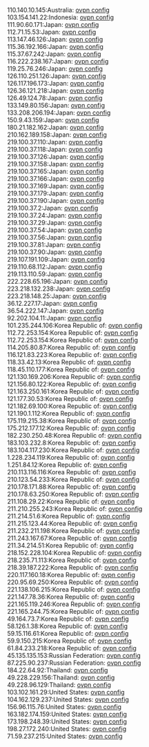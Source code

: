 110.140.10.145:Australia: [ovpn config](vpn/110_140_10_145.ovpn)  
103.154.141.22:Indonesia: [ovpn config](vpn/103_154_141_22.ovpn)  
111.90.60.171:Japan: [ovpn config](vpn/111_90_60_171.ovpn)  
112.71.15.53:Japan: [ovpn config](vpn/112_71_15_53.ovpn)  
113.147.46.126:Japan: [ovpn config](vpn/113_147_46_126.ovpn)  
115.36.192.166:Japan: [ovpn config](vpn/115_36_192_166.ovpn)  
115.37.67.242:Japan: [ovpn config](vpn/115_37_67_242.ovpn)  
116.222.238.167:Japan: [ovpn config](vpn/116_222_238_167.ovpn)  
119.25.76.246:Japan: [ovpn config](vpn/119_25_76_246.ovpn)  
126.110.251.126:Japan: [ovpn config](vpn/126_110_251_126.ovpn)  
126.117.196.173:Japan: [ovpn config](vpn/126_117_196_173.ovpn)  
126.36.121.218:Japan: [ovpn config](vpn/126_36_121_218.ovpn)  
126.49.124.78:Japan: [ovpn config](vpn/126_49_124_78.ovpn)  
133.149.80.156:Japan: [ovpn config](vpn/133_149_80_156.ovpn)  
133.208.206.194:Japan: [ovpn config](vpn/133_208_206_194.ovpn)  
150.9.43.159:Japan: [ovpn config](vpn/150_9_43_159.ovpn)  
180.21.182.162:Japan: [ovpn config](vpn/180_21_182_162.ovpn)  
210.162.189.158:Japan: [ovpn config](vpn/210_162_189_158.ovpn)  
219.100.37.110:Japan: [ovpn config](vpn/219_100_37_110.ovpn)  
219.100.37.118:Japan: [ovpn config](vpn/219_100_37_118.ovpn)  
219.100.37.126:Japan: [ovpn config](vpn/219_100_37_126.ovpn)  
219.100.37.158:Japan: [ovpn config](vpn/219_100_37_158.ovpn)  
219.100.37.165:Japan: [ovpn config](vpn/219_100_37_165.ovpn)  
219.100.37.166:Japan: [ovpn config](vpn/219_100_37_166.ovpn)  
219.100.37.169:Japan: [ovpn config](vpn/219_100_37_169.ovpn)  
219.100.37.179:Japan: [ovpn config](vpn/219_100_37_179.ovpn)  
219.100.37.190:Japan: [ovpn config](vpn/219_100_37_190.ovpn)  
219.100.37.2:Japan: [ovpn config](vpn/219_100_37_2.ovpn)  
219.100.37.24:Japan: [ovpn config](vpn/219_100_37_24.ovpn)  
219.100.37.29:Japan: [ovpn config](vpn/219_100_37_29.ovpn)  
219.100.37.54:Japan: [ovpn config](vpn/219_100_37_54.ovpn)  
219.100.37.56:Japan: [ovpn config](vpn/219_100_37_56.ovpn)  
219.100.37.81:Japan: [ovpn config](vpn/219_100_37_81.ovpn)  
219.100.37.90:Japan: [ovpn config](vpn/219_100_37_90.ovpn)  
219.107.191.109:Japan: [ovpn config](vpn/219_107_191_109.ovpn)  
219.110.68.112:Japan: [ovpn config](vpn/219_110_68_112.ovpn)  
219.113.110.59:Japan: [ovpn config](vpn/219_113_110_59.ovpn)  
222.228.65.196:Japan: [ovpn config](vpn/222_228_65_196.ovpn)  
223.218.132.238:Japan: [ovpn config](vpn/223_218_132_238.ovpn)  
223.218.148.25:Japan: [ovpn config](vpn/223_218_148_25.ovpn)  
36.12.227.17:Japan: [ovpn config](vpn/36_12_227_17.ovpn)  
36.54.222.147:Japan: [ovpn config](vpn/36_54_222_147.ovpn)  
92.202.104.11:Japan: [ovpn config](vpn/92_202_104_11.ovpn)  
101.235.244.106:Korea Republic of: [ovpn config](vpn/101_235_244_106.ovpn)  
112.72.253.154:Korea Republic of: [ovpn config](vpn/112_72_253_154.ovpn)  
112.72.253.154:Korea Republic of: [ovpn config](vpn/112_72_253_154.ovpn)  
114.205.80.87:Korea Republic of: [ovpn config](vpn/114_205_80_87.ovpn)  
116.121.83.223:Korea Republic of: [ovpn config](vpn/116_121_83_223.ovpn)  
118.33.42.13:Korea Republic of: [ovpn config](vpn/118_33_42_13.ovpn)  
118.45.110.177:Korea Republic of: [ovpn config](vpn/118_45_110_177.ovpn)  
121.130.169.206:Korea Republic of: [ovpn config](vpn/121_130_169_206.ovpn)  
121.156.80.122:Korea Republic of: [ovpn config](vpn/121_156_80_122.ovpn)  
121.163.250.161:Korea Republic of: [ovpn config](vpn/121_163_250_161.ovpn)  
121.177.30.53:Korea Republic of: [ovpn config](vpn/121_177_30_53.ovpn)  
121.182.69.100:Korea Republic of: [ovpn config](vpn/121_182_69_100.ovpn)  
121.190.1.112:Korea Republic of: [ovpn config](vpn/121_190_1_112.ovpn)  
175.119.215.38:Korea Republic of: [ovpn config](vpn/175_119_215_38.ovpn)  
175.212.177.12:Korea Republic of: [ovpn config](vpn/175_212_177_12.ovpn)  
182.230.250.48:Korea Republic of: [ovpn config](vpn/182_230_250_48.ovpn)  
183.103.232.8:Korea Republic of: [ovpn config](vpn/183_103_232_8.ovpn)  
183.104.117.230:Korea Republic of: [ovpn config](vpn/183_104_117_230.ovpn)  
1.228.234.119:Korea Republic of: [ovpn config](vpn/1_228_234_119.ovpn)  
1.251.84.12:Korea Republic of: [ovpn config](vpn/1_251_84_12.ovpn)  
210.113.116.116:Korea Republic of: [ovpn config](vpn/210_113_116_116.ovpn)  
210.123.54.233:Korea Republic of: [ovpn config](vpn/210_123_54_233.ovpn)  
210.178.171.88:Korea Republic of: [ovpn config](vpn/210_178_171_88.ovpn)  
210.178.63.250:Korea Republic of: [ovpn config](vpn/210_178_63_250.ovpn)  
211.108.29.22:Korea Republic of: [ovpn config](vpn/211_108_29_22.ovpn)  
211.210.255.243:Korea Republic of: [ovpn config](vpn/211_210_255_243.ovpn)  
211.214.51.6:Korea Republic of: [ovpn config](vpn/211_214_51_6.ovpn)  
211.215.123.44:Korea Republic of: [ovpn config](vpn/211_215_123_44.ovpn)  
211.232.211.198:Korea Republic of: [ovpn config](vpn/211_232_211_198.ovpn)  
211.243.167.67:Korea Republic of: [ovpn config](vpn/211_243_167_67.ovpn)  
211.34.214.51:Korea Republic of: [ovpn config](vpn/211_34_214_51.ovpn)  
218.152.228.104:Korea Republic of: [ovpn config](vpn/218_152_228_104.ovpn)  
218.235.71.113:Korea Republic of: [ovpn config](vpn/218_235_71_113.ovpn)  
218.39.187.222:Korea Republic of: [ovpn config](vpn/218_39_187_222.ovpn)  
220.117.160.18:Korea Republic of: [ovpn config](vpn/220_117_160_18.ovpn)  
220.95.69.250:Korea Republic of: [ovpn config](vpn/220_95_69_250.ovpn)  
221.138.106.215:Korea Republic of: [ovpn config](vpn/221_138_106_215.ovpn)  
221.147.78.36:Korea Republic of: [ovpn config](vpn/221_147_78_36.ovpn)  
221.165.119.246:Korea Republic of: [ovpn config](vpn/221_165_119_246.ovpn)  
221.165.244.75:Korea Republic of: [ovpn config](vpn/221_165_244_75.ovpn)  
49.164.73.7:Korea Republic of: [ovpn config](vpn/49_164_73_7.ovpn)  
58.126.1.38:Korea Republic of: [ovpn config](vpn/58_126_1_38.ovpn)  
59.15.116.61:Korea Republic of: [ovpn config](vpn/59_15_116_61.ovpn)  
59.9.150.215:Korea Republic of: [ovpn config](vpn/59_9_150_215.ovpn)  
61.84.233.218:Korea Republic of: [ovpn config](vpn/61_84_233_218.ovpn)  
45.135.135.153:Russian Federation: [ovpn config](vpn/45_135_135_153.ovpn)  
87.225.90.237:Russian Federation: [ovpn config](vpn/87_225_90_237.ovpn)  
184.22.64.92:Thailand: [ovpn config](vpn/184_22_64_92.ovpn)  
49.228.229.156:Thailand: [ovpn config](vpn/49_228_229_156.ovpn)  
49.228.96.129:Thailand: [ovpn config](vpn/49_228_96_129.ovpn)  
103.102.161.29:United States: [ovpn config](vpn/103_102_161_29.ovpn)  
104.162.129.237:United States: [ovpn config](vpn/104_162_129_237.ovpn)  
156.96.115.76:United States: [ovpn config](vpn/156_96_115_76.ovpn)  
163.182.174.159:United States: [ovpn config](vpn/163_182_174_159.ovpn)  
173.198.248.39:United States: [ovpn config](vpn/173_198_248_39.ovpn)  
198.27.172.240:United States: [ovpn config](vpn/198_27_172_240.ovpn)  
71.59.237.215:United States: [ovpn config](vpn/71_59_237_215.ovpn)  

